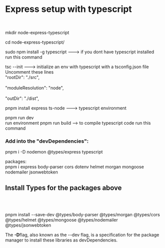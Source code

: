 <h1>Express setup with typescript</h1><br/>

mkdir node-express-typescript<br/>

cd node-express-typescript/ <br/>

sudo npm install -g typescript ---> if you dont have typescript installed run this command<br/>

tsc --init ---> initialize an env with typescript with a tsconfig.json file<br />
Uncomment these lines <br/>
"rootDir": "./src", <br/>                                
"moduleResolution": "node",<br/>   
"outDir": "./dist",  <br/>

pnpm install express ts-node ---> typescript environment<br/> 

pnpm run dev<br /> run environment
pnpm run build --> to compile typescript code run this command<br/> 

<h3>Add into the "devDependencies":</h3>
pnpm i -D nodemon @types/express typescript<br/>

packages: <br/>
pnpm i express body-parser cors dotenv helmet morgan mongoose nodemailer jsonwebtoken<br>

<h2>Install Types for the packages above</h2><br/><br/>

pnpm install --save-dev @types/body-parser @types/morgan @types/cors @types/helmet @types/mongoose @types/nodemailer @types/jsonwebtoken<br/>

The <b>-D</b>flag, also known as the --dev flag, is a specification for the package manager to install these libraries as devDependencies.<br/>
